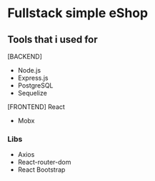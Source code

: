 # Fullstack simple eShop

## Tools that i used for
[BACKEND]
- Node.js
- Express.js
- PostgreSQL
- Sequelize

[FRONTEND]
 React
- Mobx

### Libs
- Axios
- React-router-dom
- React Bootstrap

